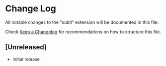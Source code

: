 # Change Log
All notable changes to the "subtl" extension will be documented in this file.

Check [Keep a Changelog](http://keepachangelog.com/) for recommendations on how to structure this file.

## [Unreleased]
- Initial release